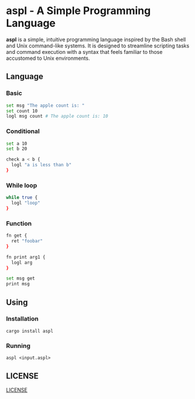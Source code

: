 # aspl - A Simple Programming Language

**aspl** is a simple, intuitive programming language inspired by the Bash shell and Unix command-like systems.
It is designed to streamline scripting tasks and command execution with a syntax that feels familiar to those accustomed to Unix environments.

## Language

### Basic

```bash
set msg "The apple count is: "
set count 10
logl msg count # The apple count is: 10
```

### Conditional

```bash
set a 10
set b 20

check a < b {
  logl "a is less than b"
}
```

### While loop
```bash
while true {
  logl "loop"
}
```

### Function
```bash
fn get {
  ret "foobar"
}

fn print arg1 {
  logl arg
}

set msg get
print msg
```

## Using

### Installation

```
cargo install aspl
```

### Running

```
aspl <input.aspl>
```

## LICENSE

[LICENSE](https://github.com/qxb3/eiv/blob/main/LICENSE)
